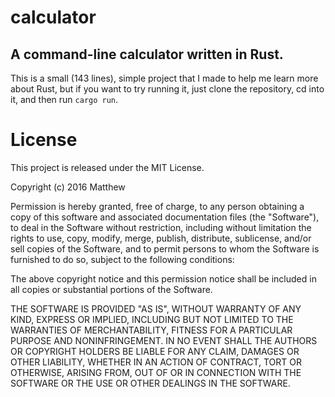 # calculator
A command-line calculator written in Rust.
---

This is a small (143 lines), simple project that I made to help me learn more about Rust, but if you want to try running it, just clone the repository, cd into it, and then run `cargo run`.

# License
This project is released under the MIT License.

Copyright (c) 2016 Matthew

Permission is hereby granted, free of charge, to any person obtaining a copy of this software and associated documentation files (the "Software"), to deal in the Software without restriction, including without limitation the rights to use, copy, modify, merge, publish, distribute, sublicense, and/or sell copies of the Software, and to permit persons to whom the Software is furnished to do so, subject to the following conditions:

The above copyright notice and this permission notice shall be included in all copies or substantial portions of the Software.

THE SOFTWARE IS PROVIDED "AS IS", WITHOUT WARRANTY OF ANY KIND, EXPRESS OR IMPLIED, INCLUDING BUT NOT LIMITED TO THE WARRANTIES OF MERCHANTABILITY, FITNESS FOR A PARTICULAR PURPOSE AND NONINFRINGEMENT. IN NO EVENT SHALL THE AUTHORS OR COPYRIGHT HOLDERS BE LIABLE FOR ANY CLAIM, DAMAGES OR OTHER LIABILITY, WHETHER IN AN ACTION OF CONTRACT, TORT OR OTHERWISE, ARISING FROM, OUT OF OR IN CONNECTION WITH THE SOFTWARE OR THE USE OR OTHER DEALINGS IN THE SOFTWARE.

